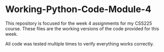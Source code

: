 # Working-Python-Code-Module-4

This repository is focused for the week 4 assignments for my CSS225 course. 
These files are the working versions of the code provided for this week.

All code was tested multiple times to verify everything works correctly.
